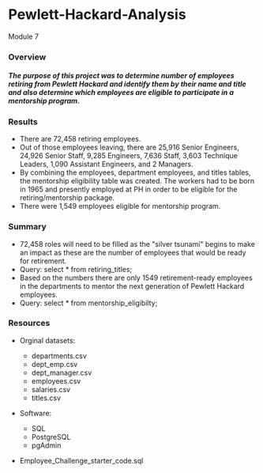 # Pewlett-Hackard-Analysis
Module 7 
### Overview
##### The purpose of this project was to determine number of employees retiring from Pewlett Hackard and identify them by their name and title and also determine which employees are eligible to participate in a mentorship program.

### Results 
* There are 72,458 retiring employees.
* Out of those employees leaving, there are 25,916 Senior Engineers, 24,926 Senior Staff, 9,285 Engineers,     7,636 Staff, 3,603 Technique Leaders, 1,090 Assistant Engineers, and 2 Managers.
* By combining the employees, department employees, and titles tables, the mentorship eligibility table was   created. The workers had to be born in 1965 and presently employed at PH in order to be   eligible for the   retiring/mentorship package.
* There were 1,549 employees eligible for mentorship program.

### Summary
* 72,458 roles will need to be filled as the "silver tsunami" begins to make an impact as these are the     number of employees that would be ready for retirement.
* Query: select * from retiring_titles;
* Based on the numbers there are only 1549 retirement-ready employees in the departments to mentor the     next generation of Pewlett Hackard employees. 
* Query: select * from mentorship_eligibilty;

### Resources
* Orginal datasets:

  * departments.csv
  * dept_emp.csv
  * dept_manager.csv
  * employees.csv
  * salaries.csv
  * titles.csv
* Software:
  * SQL
  * PostgreSQL
  * pgAdmin
* Employee_Challenge_starter_code.sql
